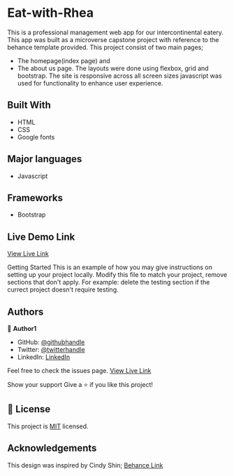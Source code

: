 # Eat-with-Rhea

This is a professional management web app for our intercontinental eatery. This app was built as a microverse capstone project with reference to the behance template provided. This project consist of two main pages;

- The homepage(index page) and
- The about us page.
  The layouts were done using flexbox, grid and bootstrap. The site is responsive across all screen sizes javascript was used for functionality to enhance user experience.

## Built With

- HTML
- CSS
- Google fonts

## Major languages

- Javascript

## Frameworks

- Bootstrap

## Live Demo Link

[View Live Link]( https://alhajideen.github.io/Eat-with-Rhea/)

Getting Started
This is an example of how you may give instructions on setting up your project locally. Modify this file to match your project, remove sections that don't apply. For example: delete the testing section if the currect project doesn't require testing.

## Authors

👤 **Author1**

- GitHub: [@githubhandle](https://github.com/Alhajideen)
- Twitter: [@twitterhandle](https://twitter.com/Alhaji_deen1)
- LinkedIn: [LinkedIn](https://linkedin.com/in/nurudeen-salifu-776753244)

Feel free to check the issues page.
[View Live Link](https://github.com/Alhajideen/Eat-with-Rhea/issues)

Show your support
Give a ⭐️ if you like this project!

## 📝 License

This project is [MIT](./LICENSE) licensed.

## Acknowledgements

This design was inspired by Cindy Shin;
[Behance Link](hhttps://www.behance.net/adagio07)
